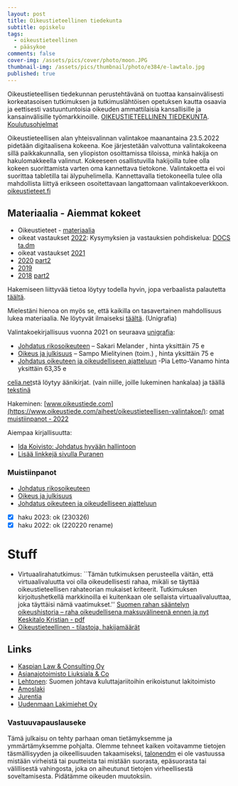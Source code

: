 ```yaml
---
layout: post
title: Oikeustieteellinen tiedekunta
subtitle: opiskelu
tags:
  - oikeustieteellinen
  - pääsykoe
comments: false
cover-img: /assets/pics/cover/photo/moon.JPG
thumbnail-img: /assets/pics/thumbnail/photo/e384/e-lawtalo.jpg
published: true
---
```


Oikeustieteellisen tiedekunnan perustehtävänä on tuottaa kansainvälisesti korkeatasoisen tutkimuksen ja tutkimuslähtöisen opetuksen kautta osaavia ja eettisesti vastuuntuntoisia oikeuden ammattilaisia kansallisille ja kansainvälisille työmarkkinoille. [OI­KEUS­TIE­TEEL­LI­NEN TIEDE­KUNTA](https://www2.helsinki.fi/fi/oikeustieteellinen-tiedekunta). [Koulutusohjelmat](https://www2.helsinki.fi/fi/oikeustieteellinen-tiedekunta/opiskelijaksi/koulutusohjelmat)

Oikeustieteellisen alan yhteisvalinnan valintakoe maanantaina 23.5.2022 pidetään digitaalisena kokeena. Koe järjestetään valvottuna valintakokeena sillä paikkakunnalla, sen yliopiston osoittamissa tiloissa, minkä hakija on hakulomakkeella valinnut. Kokeeseen osallistuvilla hakijoilla tulee olla kokeen suorittamista varten oma kannettava tietokone. Valintakoetta ei voi suorittaa tabletilla tai älypuhelimella. Kannettavalla tietokoneella tulee olla mahdollista liittyä erikseen osoitettavaan langattomaan valintakoeverkkoon. [oikeustieteet.fi](https://oikeustieteet.fi/oikeustieteen-valintakoe-kevaalla-2022)

## Materiaalia - Aiemmat kokeet

- Oikeustieteet - [materiaalia](https://oikeustieteet.fi/kokeet-ja-tilastot)
- oikeat vastaukset [2022](https://oikeustieteet.fi/wp-content/uploads/2022/05/Valintakoe_oikeustiede_2022.pdf): Kysymyksien ja vastauksien pohdiskelua: [DOCS ta.dm](https://docs.google.com/document/d/11_Fn5pbodcdPMLwyJMxyUdLZhkhdlfnX51Q_RMIum2Q/edit?usp=sharing)
- oikeat vastaukset [2021](https://oikeustieteet.fi/wp-content/uploads/2021/12/Arvosteluperusteet_oikeustiede_2021.pdf)
- [2020](https://oikeustieteet.fi/wp-content/uploads/2021/12/Oikeat_vastaukset_1vaihe_2020.pdf) [part2](https://oikeustieteet.fi/wp-content/uploads/2021/12/Oikeat_vastaukset_arvosteluperusteet_2vaihe_2020.pdf)
- [2019](https://oikeustieteet.fi/wp-content/uploads/2021/12/Final_oikeustiede2019_arvosteluperusteineen.pdf)
- [2018](https://oikeustieteet.fi/wp-content/uploads/2021/12/arvosteluperusteetT1_4.pdf) [part2](https://oikeustieteet.fi/wp-content/uploads/2021/12/arvosteluperusteetT5_8.pdf)

Hakemiseen liittyvää tietoa löytyy todella hyvin, jopa verbaalista palautetta [täältä](https://oikeustieteet.fi/kokeet-ja-tilastot).

Mielestäni hienoa on myös se, että kaikilla on tasavertainen mahdollisuus lukea materiaalia. Ne löytyvät ilmaiseksi [täältä](https://unicontent.unigrafia.fi/#/publication/76746884-a31f-11eb-9c47-00155d64030a). (Unigrafia)

Valintakoekirjallisuus vuonna 2021 on seuraava [unigrafia](https://shop.unigrafia.fi/tuote/oikeustieteen-yhteisvalinnan-valintakoemateriaalit-2021-painetut-kirjat_2/):

- [Johdatus rikosoikeuteen](https://unicontent.unigrafia.fi/#/reader/3b497802-a334-11eb-8b64-00155d64030a) – Sakari Melander , hinta yksittäin 75 e
- [Oikeus ja julkisuus](https://unicontent.unigrafia.fi/#/reader/a82e1b94-a334-11eb-9cdf-00155d64030a) – Sampo Mielityinen (toim.) , hinta yksittäin 75 e
- [Johdatus oikeuteen ja oikeudelliseen ajatteluun](https://unicontent.unigrafia.fi/#/reader/48f59f24-a336-11eb-a3fe-00155d64030a) -Pia Letto-Vanamo  hinta yksittäin 63,35 e

[celia.net](https://www.celianet.fi/)stä löytyy äänikirjat. (vain niille, joille lukeminen hankalaa) ja täällä [tekstinä](https://unicontent.unigrafia.fi/#/)

Hakeminen: [www.oikeustiede.com](https://www.oikeustiede.com/aiheet/oikeustieteellisen-valintakoe/): [omat muistiinpanot - 2022](https://docs.google.com/document/d/1HASroomhItokMPPwJ8CFSi8Th-N1FgHzeX6PYMNA_Zg/edit?usp=sharing)

Aiempaa kirjallisuutta:

- [Ida Koivisto: Johdatus hyvään hallintoon](https://unicontent.unigrafia.fi/#/reader/de1c4518-ac87-11ea-b17b-00155d64030a)
- [Lisää linkkejä sivulla Puranen](https://www.nikopuranen.fi/paasykoekirjat/)


### Muistiinpanot

- [Johdatus rikosoikeuteen](https://docs.google.com/document/d/1w8E0dLXDEV3fzeWtDZtS2npx1Ua5BFY_PsGq3u-WlkY/edit)
- [Oikeus ja julkisuus](https://docs.google.com/document/d/1LnsksbJ-pdb1-VQcAFIDS0gujoQ98grzTy0bNtYkbog/edit#)
- [Johdatus oikeuteen ja oikeudelliseen ajatteluun](https://docs.google.com/document/d/1AReCBrXYcac27GudesKZF1pd-f3C0-cZKaFWbv83l1Q/edit)
- [x] haku 2023: ok (230326)
- [x] haku 2022: ok (220220 rename)

# Stuff

- Virtuaalirahatutkimus: ``Tämän tutkimuksen perusteella väitän, että virtuaalivaluutta voi olla oikeudellisesti rahaa, mikäli se täyttää oikeustieteellisen rahateorian mukaiset kriteerit. Tutkimuksen kirjoitushetkellä markkinoilla ei kuitenkaan ole sellaista virtuaalivaluuttaa, joka täyttäisi nämä vaatimukset.'' [Suomen rahan sääntelyn oikeushistoria – raha oikeudellisena maksuvälineenä ennen ja nyt](https://helda.helsinki.fi/handle/10138/339928) [Keskitalo Kristian - pdf](https://helda.helsinki.fi/bitstream/handle/10138/339928/keskitalo_kristian_v%c3%a4it%c3%b6skirja_2022.pdf?sequence=1&isAllowed=y)
- [Oikeustieteellinen - tilastoja, hakijamäärät](https://www.oikeustiede.com/aiheet/oikeustieteellinen-aloituspaikat-ja-hakijamaara/)

## Links

- [Kaspian Law & Consulting Oy](https://www.kaspian.fi/)
- [Asianajotoimisto Liuksiala & Co](http://www.liuksiala.com/en/)
- [Lehtonen](https://lakilehtonen.fi/): Suomen johtava kuluttajariitoihin erikoistunut lakitoimisto
- [Amoslaki](https://amoslaki.fi/)
- [Jurentia](https://www.jurentia.fi/lakitoimisto/)
- [Uudenmaan Lakimiehet Oy](https://www.uudenmaanlakimiehet.fi/)


### Vastuuvapauslauseke

Tämä julkaisu on tehty parhaan oman tietämyksemme ja ymmärtämyksemme pohjalta. Olemme tehneet kaiken voitavamme tietojen täsmällisyyden ja oikeellisuuden takaamiseksi, [talonendm](https://talonendm.github.io/) ei ole vastuussa mistään virheistä tai puutteista tai mistään suorasta, epäsuorasta tai välillisestä
vahingosta, joka on aiheutunut tietojen virheellisestä soveltamisesta. Pidätämme oikeuden muutoksiin.